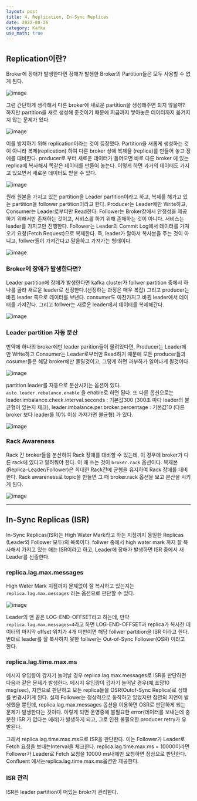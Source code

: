 ```yaml
---
layout: post
title: 4. Replication, In-Sync Replicas
date: 2022-08-26
category: Kafka
use_math: true
---
```



## Replication이란?

Broker에 장애가 발생한다면 장애가 발생한 Broker의 Partition들은 모두 사용할 수 없게 된다. 

![image](https://user-images.githubusercontent.com/61526722/186885919-f6ee9f5c-b270-48d2-a66d-7f85abd12602.png)

그럼 간단하게 생각해서 다른 broker에 새로운 partition을 생성해주면 되지 않을까? 하지만 partition을 새로 생성해 준것이기 때문에 지금까지 쌓아놓은 데이터까지 옮겨지지 않는 문제가 있다. 

![image](https://user-images.githubusercontent.com/61526722/186886528-15fe1043-fe6b-4496-a981-f70cf09428be.png)

이를 방지하기 위해 replication이라는 것이 등장했다. Partition을 새롭게 생성하는 것이 아니라 복제(replication) 하여 다른 broker 상에 복제물 (replica)를 만들어 놓고 장애를 대비한다. producer로 부터 새로운 데이터가 들어오면 바로 다른 broker 에 있는 replica에 복사해서 똑같은 데이터를 만들어 놓는다. 이렇게 하면 과거의 데이터도 가지고 있으면서 새로운 데이터도 받을 수 있다. 

![image](https://user-images.githubusercontent.com/61526722/186888174-96cc0839-309a-4a85-bbdd-68ff355c8568.png)

원래 원본을 가지고 있는 partition을 Leader partition이라고 하고, 복제를 해가고 있는 partition을 follower partition이라고 한다. Producer는 Leader에만 Write하고, Consumer는 Leader로부터만 Read한다. Follower는 Broker장애시 안정성을 제공하기 위해서만 존재하는 것이고, 서비스를 하기 위해 존재하는 것이 아니다. 서비스는 leader를 가지고만 진행한다. Follower는 Leader의 Commit Log에서 데이터를 가져오기 요청(Fetch Request)으로 복제한다. 즉, leader가 알아서 복사본을 주는 것이 아니고, follwer들이 가져간다고 말을하고 가져가는 형태이다. 


![image](https://user-images.githubusercontent.com/61526722/186888679-0a982e79-2868-498e-b65c-016577a3e6c3.png)


### Broker에 장애가 발생한다면? 

Leader partition에 장애가 발생한다면 kafka cluster가 follwer partition 중에서 하나를 골라 새로운 leader로 선정한다.(선정하는 과정은 매우 복잡) 그리고 producer는 바뀐 leader 쪽으로 데이터를 보낸다. consumer도 마찬가지고 바뀐 leader에서 데이터를 가져간다. 그리고 follwer는 새로운 leader에서 데이터를 복제해간다. 

![image](https://user-images.githubusercontent.com/61526722/186889108-64cb2c55-3ae3-4505-80de-6985b7db8730.png)

### Leader partition 자동 분산

만약에 하나의 broker에만 leader parition들이 몰려있다면, Producer는 Leader에만 Write하고 Consumer는 Leader로부터만 Read하기 때문에 모든 producer들과 cosumer들은 해당 broker에만 몰릴것이고, 그렇게 하면 과부하가 일어나게 될것이다. 

![image](https://user-images.githubusercontent.com/61526722/186889571-4541cd8d-e975-4fc6-a266-c46012557289.png)


partition leader를 자동으로 분산시키는 옵션이 있다. `auto.leader.rebalance.enable` 을 enable로 하면 된다. 또 다른 옵션으로는 leader.imbalance.check.interval.seconds : 기본값300 (300초 마다 leader의 불균형이 있는지 체크), leader.imbalance.per.broker.percentage : 기본값10 (다른 broker 보다 leader를 10% 이상 가져가면 불균형) 가 있다. 

![image](https://user-images.githubusercontent.com/61526722/186889974-2aec820a-c82d-4f2d-b81d-95953b8b3a8b.png)

### Rack Awareness

Rack 간 broker들을 분산하여 Rack 장애를 대비할 수 있는데, 이 경우에 broker가 다른 rack에 있다고 알려줘야 한다. 이 때 쓰는 것이 `broker.rack` 옵션이다. 복제본(Replica-Leader/Follower)은 최대한 Rack간에 균형을 유지하여 Rack 장애를 대비한다. Rack awareness로 topic을 만들면 그 때 broker.rack 옵션을 보고 분산을 시키게 된다. 

![image](https://user-images.githubusercontent.com/61526722/186891015-a7a8e85d-50c8-49a7-8464-773635a4e5f8.png)

---

## In-Sync Replicas (ISR)

In-Sync Replicas(ISR)는 High Water Mark라고 하는 지점까지 동일한 Replicas (Leader와
Follower 모두)의 목록이다. follwer 중에서 high water mark 까지 잘 복사해서 가지고 있는 애는 ISR이라고 하고, Leader에 장애가 발생하면 ISR 중에서 새 Leader를 선출한다.

### replica.lag.max.messages

High Water Mark 지점까지 문제없이 잘 복사하고 있는지는 `replica.lag.max.messages` 라는 옵션으로 판단할 수 있다. 

![image](https://user-images.githubusercontent.com/61526722/186892298-c8a05467-9f0d-4f3e-a3fd-e14eb2ad4031.png)

Leader의 맨 끝은 LOG-END-OFFSET라고 하는데, 만약 `replica.lag.max.messages=4`라고 하면 LOG-END-OFFSET과 replica가 복사한 데이터의 마지막 offset 위치가 4개 미만이면 해당 follwer partition을 ISR 이라고 한다. 반대로 leader를 잘 복사하지 못한 follwer는 Out-of-Sync Follower(OSR) 이라고 한다. 

### replica.lag.time.max.ms

메시지 유입량이 갑자기 늘어날 경우 replica.lag.max.messages로 ISR을 판단하면 다음과 같은 문제가 발생한다. 메시지 유입량이 갑자기 늘어날 경우(예,초당10 msg/sec), 지연으로 판단하고 모든 replica들을 OSR(Outof-Sync Replica)로 상태를 변경시키게 된다. 실제 Follower는 정상적으로 동작하고 있었지만 잠깐의 지연이 발생했을 뿐인데, replica.lag.max.messages 옵션을 이용하면 OSR로 판단하게 되는 문제가 발생한다는 것이다. 이렇게 되면 운영중에 불필요한 error(데이터를 보내는데 충분한 ISR 가 없다는 에러)가 발생하게 되고, 그로 인한 불필요한 producer retry가 유발된다. 
 

그래서 replica.lag.time.max.ms으로 ISR을 판단한다. 이는 Follower가 Leader로 Fetch 요청을 보내는Interval을 체크한다. replica.lag.time.max.ms = 10000이라면 Follower가 Leader로 Fetch 요청을
10000 ms내에만 요청하면 정상으로 판단한다. Confluent 에서는replica.lag.time.max.ms옵션만 제공한다. 

### ISR 관리

ISR은 leader partition이 떠있는 brokr가 관리한다. 




